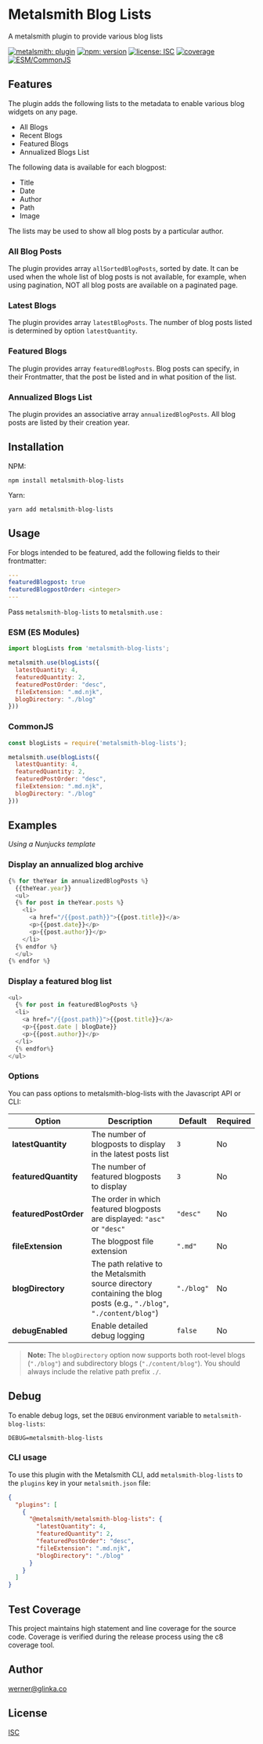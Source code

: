# Metalsmith Blog Lists

A metalsmith plugin to provide various blog lists

[![metalsmith: plugin][metalsmith-badge]][metalsmith-url]
[![npm: version][npm-badge]][npm-url]
[![license: ISC][license-badge]][license-url]
[![coverage][coverage-badge]][coverage-url]
[![ESM/CommonJS][modules-badge]][npm-url]


## Features
The plugin adds the following lists to the metadata to enable various blog widgets on any page.
- All Blogs
- Recent Blogs
- Featured Blogs
- Annualized Blogs List

The following data is available for each blogpost:
- Title
- Date
- Author
- Path
- Image

The lists may be used to show all blog posts by a particular author.

### All Blog Posts
The plugin provides array `allSortedBlogPosts`, sorted by date. It can be used when the whole list of blog posts is not available, for example, when using pagination, NOT all blog posts are available on a paginated page.

### Latest Blogs
The plugin provides array `latestBlogPosts`. The number of blog posts listed is determined by option `latestQuantity`.

### Featured Blogs
The plugin provides array `featuredBlogPosts`. Blog posts can specify, in their Frontmatter, that the post be listed and in what position of the list.

### Annualized Blogs List
The plugin provides an associative array `annualizedBlogPosts`. All blog posts are listed by their creation year.

## Installation

NPM:

```
npm install metalsmith-blog-lists
```

Yarn:

```
yarn add metalsmith-blog-lists
```

## Usage
For blogs intended to be featured, add the following fields to their frontmatter:
```yaml
---
featuredBlogpost: true
featuredBlogpostOrder: <integer>
---
```

Pass `metalsmith-blog-lists` to `metalsmith.use` :

### ESM (ES Modules)

```js
import blogLists from 'metalsmith-blog-lists';

metalsmith.use(blogLists({  
  latestQuantity: 4,
  featuredQuantity: 2,
  featuredPostOrder: "desc",
  fileExtension: ".md.njk",
  blogDirectory: "./blog"
}))
```

### CommonJS

```js
const blogLists = require('metalsmith-blog-lists');

metalsmith.use(blogLists({  
  latestQuantity: 4,
  featuredQuantity: 2,
  featuredPostOrder: "desc",
  fileExtension: ".md.njk",
  blogDirectory: "./blog"
}))
```
## Examples 
_Using a Nunjucks template_ 
### Display an annualized blog archive
```js
{% for theYear in annualizedBlogPosts %}
  {{theYear.year}}
  <ul>
  {% for post in theYear.posts %}
    <li>
      <a href="/{{post.path}}">{{post.title}}</a>
      <p>{{post.date}}</p>
      <p>{{post.author}}</p>
    </li>
  {% endfor %}
  </ul>
{% endfor %}
```
### Display a featured blog list
```js
<ul>
  {% for post in featuredBlogPosts %}
  <li>
    <a href="/{{post.path}}">{{post.title}}</a>
    <p>{{post.date | blogDate}}
    <p>{{post.author}}</p>
  </li>
  {% endfor%}
</ul>
```


### Options

You can pass options to metalsmith-blog-lists with the Javascript API or CLI:

| Option | Description | Default | Required |
|--------|-------------|---------|----------|
| **latestQuantity** | The number of blogposts to display in the latest posts list | `3` | No |
| **featuredQuantity** | The number of featured blogposts to display | `3` | No |
| **featuredPostOrder** | The order in which featured blogposts are displayed: `"asc"` or `"desc"` | `"desc"` | No |
| **fileExtension** | The blogpost file extension | `".md"` | No |
| **blogDirectory** | The path relative to the Metalsmith source directory containing the blog posts (e.g., `"./blog"`, `"./content/blog"`) | `"./blog"` | No |
| **debugEnabled** | Enable detailed debug logging | `false` | No |

> **Note:** The `blogDirectory` option now supports both root-level blogs (`"./blog"`) and subdirectory blogs (`"./content/blog"`). You should always include the relative path prefix `./`.

## Debug

To enable debug logs, set the `DEBUG` environment variable to `metalsmith-blog-lists`:

```
DEBUG=metalsmith-blog-lists
```

### CLI usage

To use this plugin with the Metalsmith CLI, add `metalsmith-blog-lists` to the `plugins` key in your `metalsmith.json` file:

```json
{
  "plugins": [
    {
      "@metalsmith/metalsmith-blog-lists": {
        "latestQuantity": 4,
        "featuredQuantity": 2,
        "featuredPostOrder": "desc",
        "fileExtension": ".md.njk",
        "blogDirectory": "./blog"
      }
    }
  ]
}
```

## Test Coverage

This project maintains high statement and line coverage for the source code. Coverage is verified during the release process using the c8 coverage tool.

## Author

[werner@glinka.co](https://github.com/wernerglinka)

## License

[ISC](LICENSE)

[npm-badge]: https://img.shields.io/npm/v/metalsmith-blog-lists.svg
[npm-url]: https://www.npmjs.com/package/metalsmith-blog-lists
[metalsmith-badge]: https://img.shields.io/badge/metalsmith-plugin-green.svg?longCache=true
[metalsmith-url]: https://metalsmith.io
[license-badge]: https://img.shields.io/github/license/wernerglinka/metalsmith-blog-lists
[license-url]: LICENSE
[coverage-badge]: https://img.shields.io/badge/test%20coverage-99%25-brightgreen
[coverage-url]: #test-coverage
[modules-badge]: https://img.shields.io/badge/modules-ESM%2FCJS-blue